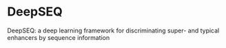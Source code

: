 # DeepSEQ
DeepSEQ: a deep learning framework for discriminating super- and typical enhancers by sequence information
